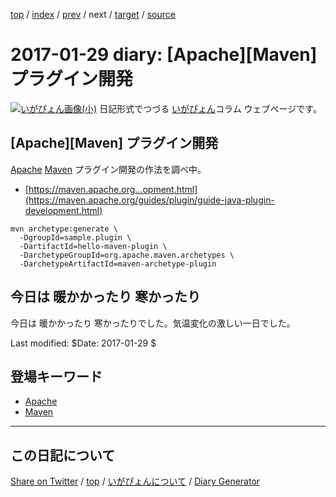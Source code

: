 [top](../index.html) 
 / [index](index.html) 
 / [prev](ig170128.html) 
 / next 
 / [target](https://igapyon.github.io/diary/2017/ig170129.html) 
 / [source](https://github.com/igapyon/diary/blob/gh-pages/2017/ig170129.html.src.md) 

2017-01-29 diary: [Apache][Maven] プラグイン開発
=====================================================================================================
[![いがぴょん画像(小)](https://igapyon.github.io/diary/images/iga200306s.jpg "いがぴょん")](https://igapyon.github.io/diary/memo/memoigapyon.html) 日記形式でつづる [いがぴょん](https://igapyon.github.io/diary/memo/memoigapyon.html)コラム ウェブページです。

## [Apache][Maven] プラグイン開発

[Apache](../keyword/apache.html) [Maven](../keyword/maven.html) プラグイン開発の作法を調べ中。

* [https://maven.apache.org...opment.html](https://maven.apache.org/guides/plugin/guide-java-plugin-development.html)

```
mvn archetype:generate \
  -DgroupId=sample.plugin \
  -DartifactId=hello-maven-plugin \
  -DarchetypeGroupId=org.apache.maven.archetypes \
  -DarchetypeArtifactId=maven-archetype-plugin
```




## 今日は 暖かかったり 寒かったり

今日は 暖かかったり 寒かったりでした。気温変化の激しい一日でした。

Last modified: $Date: 2017-01-29 $

## 登場キーワード

* [Apache](../keyword/apache.html)
* [Maven](../keyword/maven.html)

----------------------------------------------------------------------------------------------------

## この日記について

[Share on Twitter](https://twitter.com/intent/tweet?hashtags=igapyon%2Cdiary%2C%E3%81%84%E3%81%8C%E3%81%B4%E3%82%87%E3%82%93%2CApache%2CMaven&text=%5BApache%5D%5BMaven%5D+%E3%83%97%E3%83%A9%E3%82%B0%E3%82%A4%E3%83%B3%E9%96%8B%E7%99%BA&url=https%3A%2F%2Figapyon.github.io%2Fdiary%2F2017%2Fig170129.html) / [top](../index.html) / [いがぴょんについて](https://igapyon.github.io/diary/memo/memoigapyon.html) / [Diary Generator](https://github.com/igapyon/igapyonv3)
